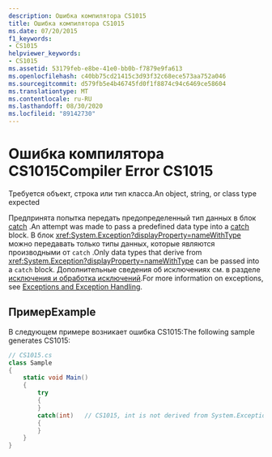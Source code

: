 ```yaml
---
description: Ошибка компилятора CS1015
title: Ошибка компилятора CS1015
ms.date: 07/20/2015
f1_keywords:
- CS1015
helpviewer_keywords:
- CS1015
ms.assetid: 53179feb-e8be-41e0-bb0b-f7879e9fa613
ms.openlocfilehash: c40bb75cd21415c3d93f32c68ece573aa752a046
ms.sourcegitcommit: d579fb5e4b46745fd0f1f8874c94c6469ce58604
ms.translationtype: MT
ms.contentlocale: ru-RU
ms.lasthandoff: 08/30/2020
ms.locfileid: "89142730"
---
```

# <a name="compiler-error-cs1015"></a><span data-ttu-id="1afe4-103">Ошибка компилятора CS1015</span><span class="sxs-lookup"><span data-stu-id="1afe4-103">Compiler Error CS1015</span></span>
<span data-ttu-id="1afe4-104">Требуется объект, строка или тип класса.</span><span class="sxs-lookup"><span data-stu-id="1afe4-104">An object, string, or class type expected</span></span>  
  
 <span data-ttu-id="1afe4-105">Предпринята попытка передать предопределенный тип данных в блок [catch](../language-reference/keywords/try-catch.md) .</span><span class="sxs-lookup"><span data-stu-id="1afe4-105">An attempt was made to pass a predefined data type into a [catch](../language-reference/keywords/try-catch.md) block.</span></span> <span data-ttu-id="1afe4-106">В блок <xref:System.Exception?displayProperty=nameWithType> можно передавать только типы данных, которые являются производными от `catch` .</span><span class="sxs-lookup"><span data-stu-id="1afe4-106">Only data types that derive from <xref:System.Exception?displayProperty=nameWithType> can be passed into a `catch` block.</span></span> <span data-ttu-id="1afe4-107">Дополнительные сведения об исключениях см. в разделе [исключения и обработка исключений](../programming-guide/exceptions/index.md).</span><span class="sxs-lookup"><span data-stu-id="1afe4-107">For more information on exceptions, see [Exceptions and Exception Handling](../programming-guide/exceptions/index.md).</span></span>  
  
## <a name="example"></a><span data-ttu-id="1afe4-108">Пример</span><span class="sxs-lookup"><span data-stu-id="1afe4-108">Example</span></span>  
 <span data-ttu-id="1afe4-109">В следующем примере возникает ошибка CS1015:</span><span class="sxs-lookup"><span data-stu-id="1afe4-109">The following sample generates CS1015:</span></span>  
  
```csharp  
// CS1015.cs  
class Sample  
{  
    static void Main()  
    {  
        try
        {  
        }  
        catch(int)   // CS1015, int is not derived from System.Exception  
        {  
        }  
    }  
}  
```
